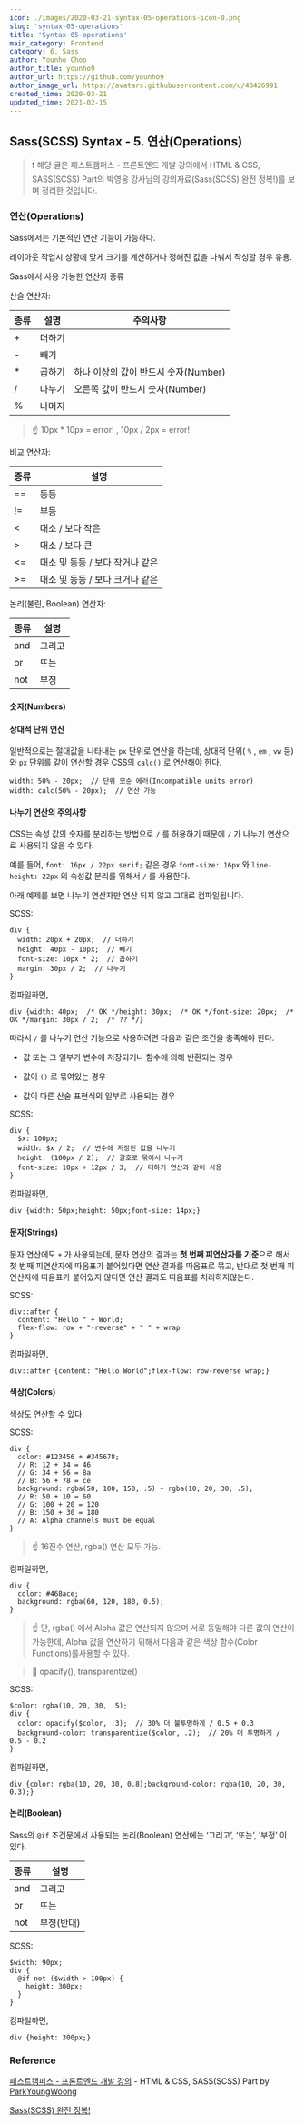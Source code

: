 ```yaml
---
icon: ./images/2020-03-21-syntax-05-operations-icon-0.png
slug: 'syntax-05-operations'
title: 'Syntax-05-operations'
main_category: Frontend
category: 6. Sass
author: Younho Choo
author_title: younho9
author_url: https://github.com/younho9
author_image_url: https://avatars.githubusercontent.com/u/48426991
created_time: 2020-03-21
updated_time: 2021-02-15
---
```


## Sass(SCSS) Syntax - 5. 연산(Operations)

> ❗️ 해당 글은 패스트캠퍼스 - 프론트엔드 개발 강의에서 HTML & CSS, SASS(SCSS) Part의 박영웅 강사님의 강의자료(Sass(SCSS) 완전 정복!)를 보며 정리한 것입니다.

### 연산(Operations)

Sass에서는 기본적인 연산 기능이 가능하다.

레이아웃 작업시 상황에 맞게 크기를 계산하거나 정해진 값을 나눠서 작성할 경우 유용.

Sass에서 사용 가능한 연산자 종류

산술 연산자:

| 종류 | 설명   | 주의사항                             |
| ---- | ------ | ------------------------------------ |
| +    | 더하기 |                                      |
| -    | 빼기   |                                      |
| \*   | 곱하기 | 하나 이상의 값이 반드시 숫자(Number) |
| /    | 나누기 | 오른쪽 값이 반드시 숫자(Number)      |
| %    | 나머지 |                                      |

> ☝️ 10px \* 10px = error! , 10px / 2px = error!

비교 연산자:

| 종류 | 설명                            |
| ---- | ------------------------------- |
| ==   | 동등                            |
| !=   | 부등                            |
| <    | 대소 / 보다 작은                |
| >    | 대소 / 보다 큰                  |
| <=   | 대소 및 동등 / 보다 작거나 같은 |
| >=   | 대소 및 동등 / 보다 크거나 같은 |

논리(불린, Boolean) 연산자:

| 종류 | 설명   |
| ---- | ------ |
| and  | 그리고 |
| or   | 또는   |
| not  | 부정   |

#### 숫자(Numbers)

#### 상대적 단위 연산

일반적으로는 절대값을 나타내는 `px` 단위로 연산을 하는데, 상대적 단위( `%` , `em` , `vw` 등)와 `px` 단위를 같이 연산할 경우 CSS의 `calc()` 로 연산해야 한다.

```plain text
width: 50% - 20px;  // 단위 모순 에러(Incompatible units error)
width: calc(50% - 20px);  // 연산 가능
```

#### 나누기 연산의 주의사항

CSS는 속성 값의 숫자를 분리하는 방법으로 `/` 를 허용하기 때문에 `/` 가 나누기 연산으로 사용되지 않을 수 있다.

예를 들어, `font: 16px / 22px serif;` 같은 경우 `font-size: 16px` 와 `line-height: 22px` 의 속성값 분리를 위해서 `/` 를 사용한다.

아래 예제를 보면 나누기 연산자만 연산 되지 않고 그대로 컴파일됩니다.

SCSS:

```plain text
div {
  width: 20px + 20px;  // 더하기
  height: 40px - 10px;  // 빼기
  font-size: 10px * 2;  // 곱하기
  margin: 30px / 2;  // 나누기
}
```

컴파일하면,

```plain text
div {width: 40px;  /* OK */height: 30px;  /* OK */font-size: 20px;  /* OK */margin: 30px / 2;  /* ?? */}
```

따라서 `/` 를 나누기 연산 기능으로 사용하려면 다음과 같은 조건을 충족해야 한다.

- 값 또는 그 일부가 변수에 저장되거나 함수에 의해 반환되는 경우

- 값이 `()` 로 묶여있는 경우

- 값이 다른 산술 표현식의 일부로 사용되는 경우

SCSS:

```plain text
div {
  $x: 100px;
  width: $x / 2;  // 변수에 저장된 값을 나누기
  height: (100px / 2);  // 괄호로 묶어서 나누기
  font-size: 10px + 12px / 3;  // 더하기 연산과 같이 사용
}
```

컴파일하면,

```plain text
div {width: 50px;height: 50px;font-size: 14px;}
```

#### 문자(Strings)

문자 연산에도 `+` 가 사용되는데, 문자 연산의 결과는 **첫 번째 피연산자를 기준**으로 해서 첫 번째 피연산자에 따옴표가 붙어있다면 연산 결과를 따옴표로 묶고, 반대로 첫 번째 피연산자에 따옴표가 붙어있지 않다면 연산 결과도 따옴표를 처리하지않는다.

SCSS:

```plain text
div::after {
  content: "Hello " + World;
  flex-flow: row + "-reverse" + " " + wrap
}
```

컴파일하면,

```plain text
div::after {content: "Hello World";flex-flow: row-reverse wrap;}
```

#### 색상(Colors)

색상도 연산할 수 있다.

SCSS:

```plain text
div {
  color: #123456 + #345678;
  // R: 12 + 34 = 46
  // G: 34 + 56 = 8a
  // B: 56 + 78 = ce
  background: rgba(50, 100, 150, .5) + rgba(10, 20, 30, .5);
  // R: 50 + 10 = 60
  // G: 100 + 20 = 120
  // B: 150 + 30 = 180
  // A: Alpha channels must be equal
}
```

> ☝️ 16진수 연산, rgba() 연산 모두 가능.

컴파일하면,

```plain text
div {
  color: #468ace;
  background: rgba(60, 120, 180, 0.5);
}
```

> ☝️ 단, rgba() 에서 Alpha 값은 연산되지 않으며 서로 동일해야 다른 값의 연산이가능한데, Alpha 값을 연산하기 위해서 다음과 같은 색상 함수(Color Functions)를사용할 수 있다.

> 🔗 opacify(), transparentize()

SCSS:

```plain text
$color: rgba(10, 20, 30, .5);
div {
  color: opacify($color, .3);  // 30% 더 불투명하게 / 0.5 + 0.3
  background-color: transparentize($color, .2);  // 20% 더 투명하게 / 0.5 - 0.2
}
```

컴파일하면,

```plain text
div {color: rgba(10, 20, 30, 0.8);background-color: rgba(10, 20, 30, 0.3);}
```

#### 논리(Boolean)

Sass의 `@if` 조건문에서 사용되는 논리(Boolean) 연산에는 ‘그리고’, ‘또는’, ’부정’ 이 있다.

| 종류 | 설명       |
| ---- | ---------- |
| and  | 그리고     |
| or   | 또는       |
| not  | 부정(반대) |

SCSS:

```plain text
$width: 90px;
div {
  @if not ($width > 100px) {
    height: 300px;
  }
}
```

컴파일하면,

```plain text
div {height: 300px;}
```

### Reference

[패스트캠퍼스 - 프론트엔드 개발 강의](https://www.fastcampus.co.kr/dev_online_react/) - HTML & CSS, SASS(SCSS) Part by [ParkYoungWoong](https://github.com/ParkYoungWoong)

[Sass(SCSS) 완전 정복!](https://heropy.blog/2018/01/31/sass/)
